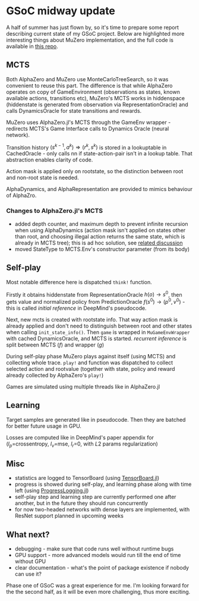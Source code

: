 # GSoC midway update
A half of summer has just flown by, so it's time to prepare some report describing current state of my GSoC project. Below are highlighted more interesting things about MuZero implementation, and the full code is available in [this repo](https://github.com/michelangelo21/AlphaZero.jl/tree/MuZero). 

## MCTS
Both AlphaZero and MuZero use MonteCarloTreeSearch, so it was convenient to reuse this part. The difference is that while AlphaZero operates on copy of GameEnvironment (observations as states, known available actions, transitions etc), MuZero's MCTS works in hiddenspace (hiddenstate is generated from observation via RepresentationOracle) and calls DynamicsOracle for state transitions and rewards.

MuZero uses AlphaZero.jl's MCTS through the GameEnv wrapper - redirects MCTS's Game Interface
calls to Dynamics Oracle (neural network).

Transition history $(s^{k-1}, a^{k})\Rightarrow(r^k, s^k)$ is stored in a lookuptable in CachedOracle - only calls nn if state-action-pair isn't in a lookup table. That abstraction enables clarity of code. 

Action mask is applied only on rootstate, so the distinction between root and non-root state is needed.

AlphaDynamics, and AlphaRepresentation are provided to mimics behaviour of AlphaZro. 

### Changes to AlphaZero.jl's MCTS
- added depth counter, and maximum depth to prevent infinite recursion when using AlphaDynamics (action mask isn't applied on states other than root, and choosing illegal action returns the same state, which is already in MCTS tree); this is ad hoc solution, see [related discussion](https://github.com/jonathan-laurent/AlphaZero.jl/issues/47 "StackOverflowError on cyclic state graph game #47")
- moved StateType to MCTS.Env's constructor parameter (from its body)

## Self-play
Most notable difference here is dispatched `think!` function. 

Firstly it obtains hiddenstate from RepresentationOracle $h(o)\rightarrow s^0$, then gets value and normalized policy from PredictionOracle $f(s^0) \rightarrow (p^0, v^0)$ - this is called *initial reference* in DeepMind's pseudocode.

Next, new mcts is created with rootstate info. That way action mask is already applied and don't need to distinguish between root and other states when calling `init_state_info()`.
Then `game` is wrapped in `MuGameEnvWrapper` with cached DynamicsOracle, and MCTS is started. *recurrent inference* is split between MCTS ($f$) and wrapper ($g$)


During self-play phase MuZero plays against itself (using MCTS) and collecting whole trace. `play!` and function was dispatched to collect selected action and rootvalue (together with state, policy and reward already collected by AlphaZero's `play!`)

Games are simulated using multiple threads like in AlphaZero.jl

## Learning
Target samples are generated like in pseudocode. Then they are batched for better future usage in GPU.

Losses are computed like in DeepMind's paper appendix for  ($l_p$=crossentropy, $l_v$=mse, $l_r$=0, with $L2$ params regularization)

## Misc
- statistics are logged to TensorBoard (using [TensorBoard.jl](https://github.com/PhilipVinc/TensorBoardLogger.jl))
- progress is showed during self-play, and learning phase along with time left (using [ProgressLogging.jl](https://github.com/JuliaLogging/ProgressLogging.jl))
- self-play step and learning step are currently performed one after another, but in the future they should run concurrently
- for now two-headed networks with dense layers are implemented, with ResNet support planned in upcoming weeks

## What next?
- debugging - make sure that code runs well without runtime bugs
- GPU support - more advanced models would run till the end of time without GPU
- clear documentation - what's the point of package existence if nobody can use it?

Phase one of GSoC was a great experience for me. I'm looking forward for the the second half, as it will be even more challenging, thus more exciting.